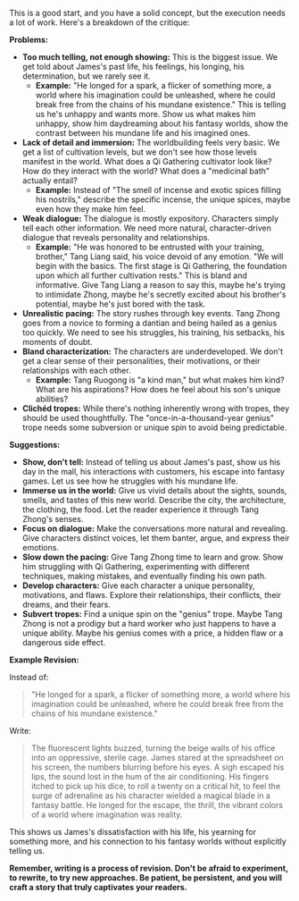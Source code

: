This is a good start, and you have a solid concept, but the execution needs a lot of work. Here's a breakdown of the critique:

**Problems:**

* **Too much telling, not enough showing:**  This is the biggest issue.  We get told about James's past life, his feelings, his longing, his determination, but we rarely see it. 
    * **Example:**  "He longed for a spark, a flicker of something more, a world where his imagination could be unleashed, where he could break free from the chains of his mundane existence."  This is telling us he's unhappy and wants more. Show us what makes him unhappy, show him daydreaming about his fantasy worlds, show the contrast between his mundane life and his imagined ones.
* **Lack of detail and immersion:** The worldbuilding feels very basic. We get a list of cultivation levels, but we don't see how those levels manifest in the world. What does a Qi Gathering cultivator look like?  How do they interact with the world?  What does a "medicinal bath" actually entail?
    * **Example:** Instead of "The smell of incense and exotic spices filling his nostrils," describe the specific incense, the unique spices, maybe even how they make him feel.
* **Weak dialogue:** The dialogue is mostly expository. Characters simply tell each other information. We need more natural, character-driven dialogue that reveals personality and relationships.
    * **Example:** "He was honored to be entrusted with your training, brother," Tang Liang said, his voice devoid of any emotion.  "We will begin with the basics. The first stage is Qi Gathering, the foundation upon which all further cultivation rests." This is bland and informative. Give Tang Liang a reason to say this, maybe he's trying to intimidate Zhong, maybe he's secretly excited about his brother's potential, maybe he's just bored with the task.
* **Unrealistic pacing:** The story rushes through key events. Tang Zhong goes from a novice to forming a dantian and being hailed as a genius too quickly. We need to see his struggles, his training, his setbacks, his moments of doubt. 
* **Bland characterization:**  The characters are underdeveloped. We don't get a clear sense of their personalities, their motivations, or their relationships with each other.
    * **Example:** Tang Ruogong is "a kind man," but what makes him kind? What are his aspirations? How does he feel about his son's unique abilities?
* **Clichéd tropes:** While there's nothing inherently wrong with tropes, they should be used thoughtfully. The "once-in-a-thousand-year genius" trope needs some subversion or unique spin to avoid being predictable.

**Suggestions:**

* **Show, don't tell:** Instead of telling us about James's past, show us his day in the mall, his interactions with customers, his escape into fantasy games. Let us see how he struggles with his mundane life.
* **Immerse us in the world:** Give us vivid details about the sights, sounds, smells, and tastes of this new world.  Describe the city, the architecture, the clothing, the food. Let the reader experience it through Tang Zhong's senses.
* **Focus on dialogue:** Make the conversations more natural and revealing. Give characters distinct voices, let them banter, argue, and express their emotions.
* **Slow down the pacing:** Give Tang Zhong time to learn and grow. Show him struggling with Qi Gathering, experimenting with different techniques, making mistakes, and eventually finding his own path.
* **Develop characters:** Give each character a unique personality, motivations, and flaws. Explore their relationships, their conflicts, their dreams, and their fears.
* **Subvert tropes:**  Find a unique spin on the "genius" trope.  Maybe Tang Zhong is not a prodigy but a hard worker who just happens to have a unique ability. Maybe his genius comes with a price, a hidden flaw or a dangerous side effect. 

**Example Revision:**

Instead of:

>"He longed for a spark, a flicker of something more, a world where his imagination could be unleashed, where he could break free from the chains of his mundane existence."

Write:

>The fluorescent lights buzzed, turning the beige walls of his office into an oppressive, sterile cage. James stared at the spreadsheet on his screen, the numbers blurring before his eyes.  A sigh escaped his lips, the sound lost in the hum of the air conditioning.  His fingers itched to pick up his dice, to roll a twenty on a critical hit, to feel the surge of adrenaline as his character wielded a magical blade in a fantasy battle.  He longed for the escape, the thrill, the vibrant colors of a world where imagination was reality. 

This shows us James's dissatisfaction with his life, his yearning for something more, and his connection to his fantasy worlds without explicitly telling us. 

**Remember, writing is a process of revision. Don't be afraid to experiment, to rewrite, to try new approaches.  Be patient, be persistent, and you will craft a story that truly captivates your readers.** 
